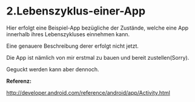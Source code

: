2.Lebenszyklus-einer-App
========================

Hier erfolgt eine Beispiel-App bezügliche der Zustände, welche eine App innerhalb ihres Lebenszykluses einnehmen kann.

Eine genauere Beschreibung derer erfolgt nicht jetzt.

Die App ist nämlich von mir erstmal zu bauen und bereit zustellen(Sorry).

Geguckt werden kann aber dennoch.

__Referenz:__

http://developer.android.com/reference/android/app/Activity.html
